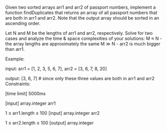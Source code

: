 Given two sorted arrays arr1 and arr2 of passport numbers, implement a function findDuplicates that returns an array of all passport numbers that are both in arr1 and arr2. Note that the output array should be sorted in an ascending order.

Let N and M be the lengths of arr1 and arr2, respectively. Solve for two cases and analyze the time & space complexities of your solutions: M ≈ N - the array lengths are approximately the same M ≫ N - arr2 is much bigger than arr1.

Example:

input:  arr1 = [1, 2, 3, 5, 6, 7], arr2 = [3, 6, 7, 8, 20]

output: [3, 6, 7] # since only these three values are both in arr1 and arr2
Constraints:

[time limit] 5000ms

[input] array.integer arr1

1 ≤ arr1.length ≤ 100
[input] array.integer arr2

1 ≤ arr2.length ≤ 100
[output] array.integer